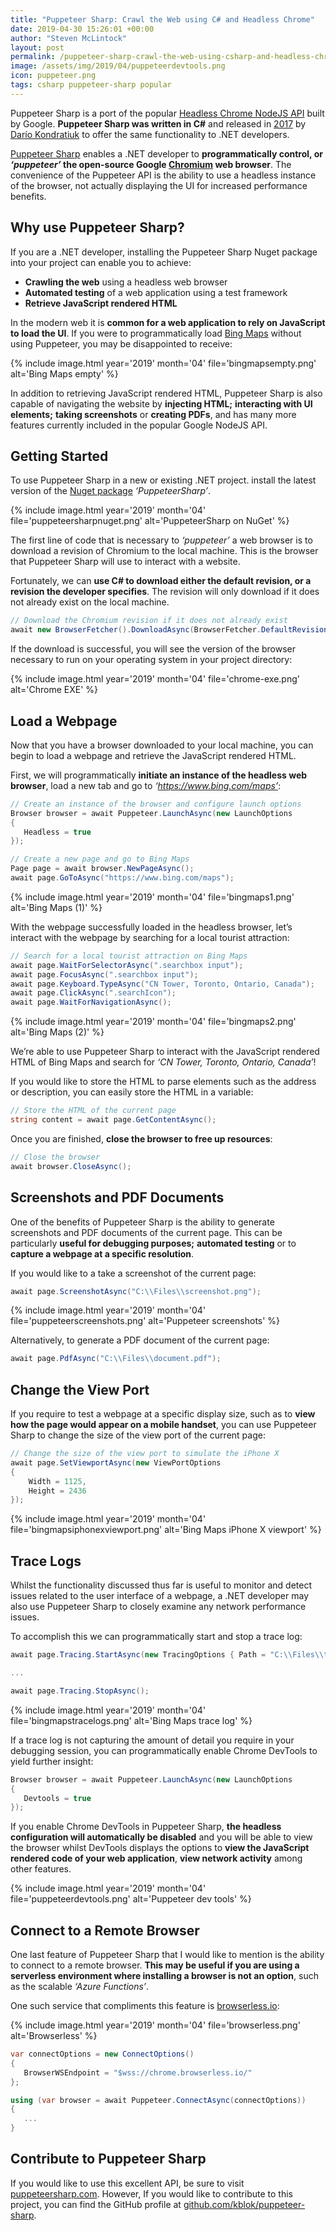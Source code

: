```yaml
---
title: "Puppeteer Sharp: Crawl the Web using C# and Headless Chrome"
date: 2019-04-30 15:26:01 +00:00
author: "Steven McLintock"
layout: post
permalink: /puppeteer-sharp-crawl-the-web-using-csharp-and-headless-chrome/
image: /assets/img/2019/04/puppeteerdevtools.png
icon: puppeteer.png
tags: csharp puppeteer-sharp popular
---
```


Puppeteer Sharp is a port of the popular [Headless Chrome NodeJS API](https://pptr.dev/) built by Google. **Puppeteer Sharp was written in C#** and released in [2017](https://www.nuget.org/packages/PuppeteerSharp/0.0.1) by [Darío Kondratiuk](http://www.hardkoded.com) to offer the same functionality to .NET developers.

[Puppeteer Sharp](https://www.puppeteersharp.com/) enables a .NET developer to **programmatically control, or *‘puppeteer’* the open-source Google [Chromium](https://www.chromium.org/) web browser**. The convenience of the Puppeteer API is the ability to use a headless instance of the browser, not actually displaying the UI for increased performance benefits.

## Why use Puppeteer Sharp?

If you are a .NET developer, installing the Puppeteer Sharp Nuget package into your project can enable you to achieve:

- **Crawling the web** using a headless web browser
- **Automated testing** of a web application using a test framework
- **Retrieve JavaScript rendered HTML**

In the modern web it is **common for a web application to rely on JavaScript to load the UI**. If you were to programmatically load [Bing Maps](https://www.bing.com/maps) without using Puppeteer, you may be disappointed to receive:

{%
    include image.html
    year='2019'
    month='04'
    file='bingmapsempty.png'
    alt='Bing Maps empty'
%}

In addition to retrieving JavaScript rendered HTML, Puppeteer Sharp is also capable of navigating the website by **injecting HTML;** **interacting with UI elements;** **taking screenshots** or **creating PDFs**, and has many more features currently included in the popular Google NodeJS API.

## Getting Started

To use Puppeteer Sharp in a new or existing .NET project. install the latest version of the [Nuget package](https://www.nuget.org/packages/PuppeteerSharp) *‘PuppeteerSharp’*.

{%
    include image.html
    year='2019'
    month='04'
    file='puppeteersharpnuget.png'
    alt='PuppeteerSharp on NuGet'
%}

The first line of code that is necessary to *‘puppeteer’* a web browser is to download a revision of Chromium to the local machine. This is the browser that Puppeteer Sharp will use to interact with a website.

Fortunately, we can **use C# to download either the default revision, or a revision the developer specifies**. The revision will only download if it does not already exist on the local machine.

```csharp
// Download the Chromium revision if it does not already exist
await new BrowserFetcher().DownloadAsync(BrowserFetcher.DefaultRevision);
```

If the download is successful, you will see the version of the browser necessary to run on your operating system in your project directory:

{%
    include image.html
    year='2019'
    month='04'
    file='chrome-exe.png'
    alt='Chrome EXE'
%}

## Load a Webpage

Now that you have a browser downloaded to your local machine, you can begin to load a webpage and retrieve the JavaScript rendered HTML.

First, we will programmatically **initiate an instance of the headless web browser**, load a new tab and go to *‘https://www.bing.com/maps’*:

```csharp
// Create an instance of the browser and configure launch options
Browser browser = await Puppeteer.LaunchAsync(new LaunchOptions
{
   Headless = true
});

// Create a new page and go to Bing Maps
Page page = await browser.NewPageAsync();
await page.GoToAsync("https://www.bing.com/maps");
```

{%
    include image.html
    year='2019'
    month='04'
    file='bingmaps1.png'
    alt='Bing Maps (1)'
%}

With the webpage successfully loaded in the headless browser, let’s interact with the webpage by searching for a local tourist attraction:

```csharp
// Search for a local tourist attraction on Bing Maps
await page.WaitForSelectorAsync(".searchbox input");
await page.FocusAsync(".searchbox input");
await page.Keyboard.TypeAsync("CN Tower, Toronto, Ontario, Canada");
await page.ClickAsync(".searchIcon");
await page.WaitForNavigationAsync();
```

{%
    include image.html
    year='2019'
    month='04'
    file='bingmaps2.png'
    alt='Bing Maps (2)'
%}

We’re able to use Puppeteer Sharp to interact with the JavaScript rendered HTML of Bing Maps and search for *‘CN Tower, Toronto, Ontario, Canada’*!

If you would like to store the HTML to parse elements such as the address or description, you can easily store the HTML in a variable:

```csharp
// Store the HTML of the current page
string content = await page.GetContentAsync();
```

Once you are finished, **close the browser to free up resources**:

```csharp
// Close the browser
await browser.CloseAsync();
```

## Screenshots and PDF Documents

One of the benefits of Puppeteer Sharp is the ability to generate screenshots and PDF documents of the current page. This can be particularly **useful for debugging purposes;** **automated testing** or to **capture a webpage at a specific resolution**.

If you would like to a take a screenshot of the current page:

```csharp
await page.ScreenshotAsync("C:\\Files\\screenshot.png");
```

{%
    include image.html
    year='2019'
    month='04'
    file='puppeteerscreenshots.png'
    alt='Puppeteer screenshots'
%}

Alternatively, to generate a PDF document of the current page:

```csharp
await page.PdfAsync("C:\\Files\\document.pdf");
```

## Change the View Port

If you require to test a webpage at a specific display size, such as to **view how the page would appear on a mobile handset**, you can use Puppeteer Sharp to change the size of the view port of the current page:

```csharp
// Change the size of the view port to simulate the iPhone X
await page.SetViewportAsync(new ViewPortOptions
{
    Width = 1125,
    Height = 2436
});
```

{%
    include image.html
    year='2019'
    month='04'
    file='bingmapsiphonexviewport.png'
    alt='Bing Maps iPhone X viewport'
%}

## Trace Logs

Whilst the functionality discussed thus far is useful to monitor and detect issues related to the user interface of a webpage, a .NET developer may also use Puppeteer Sharp to closely examine any network performance issues.

To accomplish this we can programmatically start and stop a trace log:

```csharp
await page.Tracing.StartAsync(new TracingOptions { Path = "C:\\Files\\trace.json" });

...

await page.Tracing.StopAsync();
```

{%
    include image.html
    year='2019'
    month='04'
    file='bingmapstracelogs.png'
    alt='Bing Maps trace log'
%}

If a trace log is not capturing the amount of detail you require in your debugging session, you can programmatically enable Chrome DevTools to yield further insight:

```csharp
Browser browser = await Puppeteer.LaunchAsync(new LaunchOptions
{
   Devtools = true
});
```

If you enable Chrome DevTools in Puppeteer Sharp, **the headless configuration will automatically be disabled** and you will be able to view the browser whilst DevTools displays the options to **view the JavaScript rendered code of your web application**, **view network activity** among other features.

{%
    include image.html
    year='2019'
    month='04'
    file='puppeteerdevtools.png'
    alt='Puppeteer dev tools'
%}

## Connect to a Remote Browser

One last feature of Puppeteer Sharp that I would like to mention is the ability to connect to a remote browser. **This may be useful if you are using a serverless environment where installing a browser is not an option**, such as the scalable *‘Azure Functions’*.

One such service that compliments this feature is [browserless.io](https://www.browserless.io/):

{%
    include image.html
    year='2019'
    month='04'
    file='browserless.png'
    alt='Browserless'
%}

```csharp
var connectOptions = new ConnectOptions()
{
   BrowserWSEndpoint = "$wss://chrome.browserless.io/"
};

using (var browser = await Puppeteer.ConnectAsync(connectOptions))
{
   ...
}
```

## Contribute to Puppeteer Sharp

If you would like to use this excellent API, be sure to visit [puppeteersharp.com](https://www.puppeteersharp.com/). However, If you would like to contribute to this project, you can find the GitHub profile at [github.com/kblok/puppeteer-sharp](https://github.com/kblok/puppeteer-sharp).
